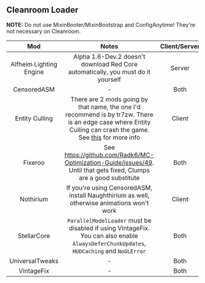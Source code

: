 ## Cleanroom Loader

**NOTE:** Do not use MixinBooter/MixinBootstrap and ConfigAnytime! They're not necessary on Cleanroom.

| Mod | Notes | Client/Server |
|:---:|:---:|:---:|
| Alfheim Lighting Engine | Alpha 1.6-Dev.2 doesn't download Red Core automatically, you must do it yourself | Server |
| CensoredASM | - | Both |
| Entity Culling | There are 2 mods going by that name, the one I'd recommend is by tr7zw. There is an edge case where Entity Culling can crash the game. See [this](https://github.com/CaffeineMC/sodium/issues/2985) for more info | Client |
| Fixeroo | See https://github.com/Radk6/MC-Optimization-Guide/issues/49. Until that gets fixed, Clumps are a good substitute | Both |
| Nothirium | If you're using CensoredASM, install Naughthirium as well, otherwise animations won't work | Client |
| StellarCore | `ParallelModelLoader` must be disabled if using VintageFix. You can also enable `AlwaysDeferChunkUpdates`, `HUDCaching` and `NoGLError` | Both |
| UniversalTweaks | - | Both |
| VintageFix | - | Both |
